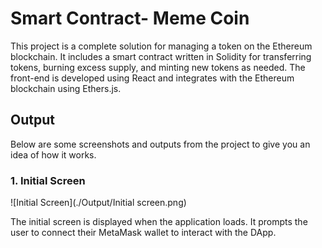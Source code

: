 # Smart Contract- Meme Coin
This project is a complete solution for managing a token on the Ethereum blockchain. It includes a smart contract written in Solidity for transferring tokens, burning excess supply, and minting new tokens as needed. The front-end is developed using React and integrates with the Ethereum blockchain using Ethers.js.

## Output

Below are some screenshots and outputs from the project to give you an idea of how it works.

### 1. Initial Screen

![Initial Screen](./Output/Initial screen.png)

The initial screen is displayed when the application loads. It prompts the user to connect their MetaMask wallet to interact with the DApp.

